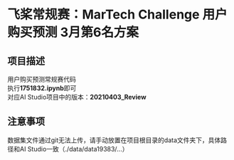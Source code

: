 # 飞桨常规赛：MarTech Challenge 用户购买预测 3月第6名方案


## 项目描述
用户购买预测常规赛代码  
执行**1751832.ipynb**即可  
对应AI Studio项目中的版本：**20210403_Review**  

## 注意事项
数据集文件通过git无法上传，请手动放置在项目根目录的data文件夹下，具体路径和AI Studio一致（./data/data19383/...）
